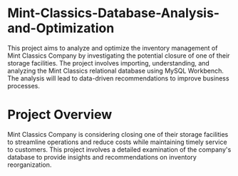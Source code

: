 # Mint-Classics-Database-Analysis-and-Optimization
This project aims to analyze and optimize the inventory management of Mint Classics Company by investigating the potential closure of one of their storage facilities. The project involves importing, understanding, and analyzing the Mint Classics relational database using MySQL Workbench. The analysis will lead to data-driven recommendations to improve business processes.

# Project Overview
Mint Classics Company is considering closing one of their storage facilities to streamline operations and reduce costs while maintaining timely service to customers. This project involves a detailed examination of the company's database to provide insights and recommendations on inventory reorganization.
